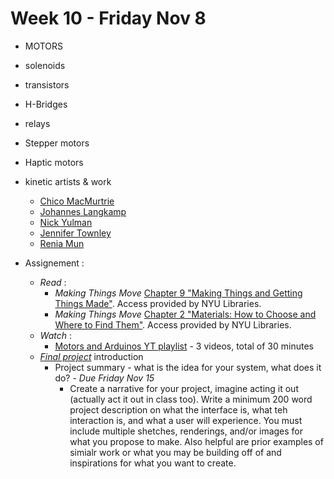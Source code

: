 # Week 10 - Friday Nov 8
* MOTORS
* solenoids
* transistors
* H-Bridges
* relays
* Stepper motors
* Haptic motors

* kinetic artists & work
  * [Chico MacMurtrie](https://amorphicrobotworks.org/)
  * [Johannes Langkamp](https://joway.eu/installations/de-beweging-van-ruimte/)
  * [Nick Yulman](https://www.nysoundworks.org/soundart#/bricolo/)
  * [Jennifer Townley](http://www.jennifertownley.com/)
  * [Renia Mun](https://www.reinamun.xyz/)

* Assignement :
  * _Read_ : 
    * _Making Things Move_ [Chapter 9 "Making Things and Getting Things Made"](https://www-accessengineeringlibrary-com.proxy.library.nyu.edu/content/book/9780071741675/chapter/chapter9). Access provided by NYU Libraries.
    * _Making Things Move_ [Chapter 2 "Materials: How to Choose and Where to Find Them"](https://www-accessengineeringlibrary-com.proxy.library.nyu.edu/content/book/9780071741675/chapter/chapter2#copy_link). Access provided by NYU Libraries.
  * _Watch_ :
    * [Motors and Arduinos YT playlist](https://www.youtube.com/watch?v=7L1m990jyec&list=PLnkvii1uWBvHkTBar52yCYTFSYidI8JS3) - 3 videos, total of 30 minutes
  * _[Final project](../final.md)_ introduction
    * Project summary - what is the idea for your system, what does it do? - _Due Friday Nov 15_
      * Create a narrative for your project, imagine acting it out (actually act it out in class too). Write a minimum 200 word project description on what the interface is, what teh interaction is, and what a user will experience. You must include multiple shetches, renderings, and/or images for what you propose to make. Also helpful are prior examples of simialr work or what you may be building off of and inspirations for what you want to create. 




      